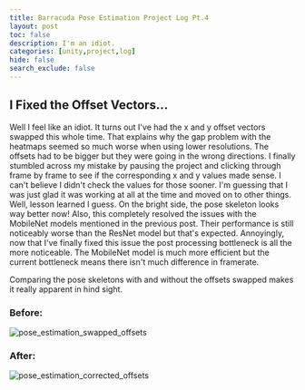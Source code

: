 ```yaml
---
title: Barracuda Pose Estimation Project Log Pt.4
layout: post
toc: false
description: I'm an idiot.
categories: [unity,project,log]
hide: false
search_exclude: false
---
```


## I Fixed the Offset Vectors...

Well I feel like an idiot. It turns out I've had the x and y offset vectors swapped this whole time. That explains why the gap problem with the heatmaps seemed so much worse when using lower resolutions. The offsets had to be bigger but they were going in the wrong directions. I finally stumbled across my mistake by pausing the project and clicking through frame by frame to see if the corresponding x and y values made sense. I can't believe I didn't check the values for those sooner. I'm guessing that I was just glad it was working at all at the time and moved on to other things. Well, lesson learned I guess. On the bright side, the pose skeleton looks way better now! Also, this completely resolved the issues with the MobileNet models mentioned in the previous post. Their performance is still noticeably worse than the ResNet model but that's expected. Annoyingly, now that I've finally fixed this issue the post processing bottleneck is all the more noticeable. The MobileNet model is much more efficient but the current bottleneck means there isn't much difference in framerate.

Comparing the pose skeletons with and without the offsets swapped makes it really apparent in hind sight.

### Before:

![pose_estimation_swapped_offsets](\images\pose_estimation_swapped_offsets.gif)

### After:

![pose_estimation_corrected_offsets](\images\pose_estimation_corrected_offsets.gif)





